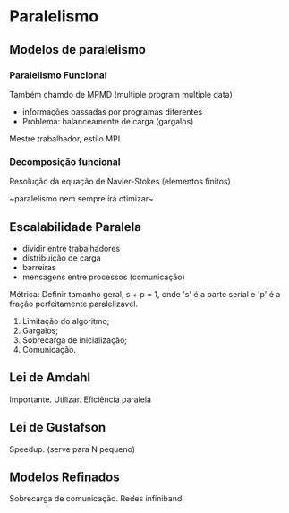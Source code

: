 # Paralelismo

## Modelos de paralelismo

### Paralelismo Funcional

Também chamdo de MPMD (multiple program multiple data)
- informações passadas por programas diferentes
- Problema: balanceamente de carga (gargalos)

Mestre trabalhador, estilo MPI

### Decomposição funcional

Resolução da equação de Navier-Stokes (elementos finitos)

~paralelismo nem sempre irá otimizar~

## Escalabilidade Paralela

- dividir entre trabalhadores
- distribuição de carga
- barreiras
- mensagens entre processos (comunicação)

Métrica: Definir tamanho geral, s + p = 1, onde 's' é a parte serial e 'p' é a fração perfeitamente paralelizável.

1. Limitação do algoritmo;
2. Gargalos;
3. Sobrecarga de inicialização;
4. Comunicação.

## Lei de Amdahl
Importante. Utilizar. Eficiência paralela

## Lei de Gustafson
Speedup. (serve para N pequeno)

## Modelos Refinados
Sobrecarga de comunicação. Redes infiniband.

